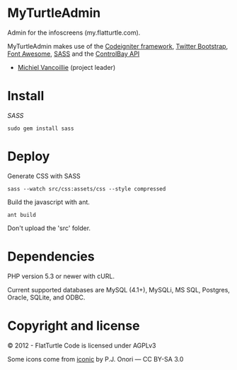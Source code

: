 MyTurtleAdmin
=============

Admin for the infoscreens (my.flatturtle.com).

MyTurtleAdmin makes use of the [Codeigniter framework](http://codeigniter.com/), [Twitter Bootstrap](http://twitter.github.com/bootstrap),
[Font Awesome](http://fortawesome.github.com/Font-Awesome/),
[SASS](http://sass-lang.com) and the [ControlBay API](https://github.com/FlatTurtle/)

* [Michiel Vancoillie](http://twitter.com/ntynmichiel) (project leader)

Install
=======

*SASS*

`sudo gem install sass`


Deploy
======

Generate CSS with SASS

`sass --watch src/css:assets/css --style compressed`

Build the javascript with ant.

`ant build`

Don't upload the 'src' folder.


Dependencies
============

PHP version 5.3 or newer with cURL.

Current supported databases are MySQL (4.1+), MySQLi, MS SQL, Postgres, Oracle, SQLite, and ODBC.


Copyright and license
=====================

© 2012 - FlatTurtle
Code is licensed under AGPLv3

Some icons come from [iconic](http://somerandomdude.com/work/iconic/) by P.J. Onori &mdash; CC BY-SA 3.0
